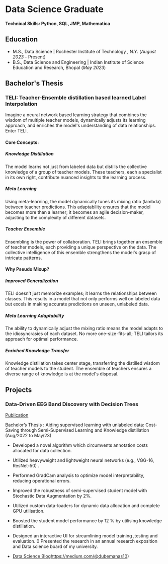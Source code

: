 # Data Science Graduate

#### Technical Skills: Python, SQL, JMP, Mathematica

## Education
					       		
- M.S., Data Science	| Rochester Institute of Technology , N.Y. (_August 2023_ - Present)	 			        		
- B.S., Data Science and Engineering  | Indian Institute of Science Education and Research, Bhopal (_May 2023_)

## Bachelor's Thesis
### TELI: Teacher-Ensemble distillation based learned Label Interpolation

Imagine a neural network based learning strategy that combines the wisdom of multiple teacher models, dynamically adjusts its learning approach, and enriches the model's understanding of data relationships. Enter TELI.

#### Core Concepts:
##### Knowledge Distillation
The model learns not just from labeled data but distills the collective knowledge of a group of teacher models. These teachers, each a specialist in its own right, contribute nuanced insights to the learning process.

##### Meta Learning 
Using meta-learning, the model dynamically tunes its mixing ratio (lambda) between teacher predictions. This adaptability ensures that the model becomes more than a learner; it becomes an agile decision-maker, adjusting to the complexity of different datasets.

##### Teacher Ensemble
Ensembling is the power of collaboration. TELI brings together an ensemble of teacher models, each providing a unique perspective on the data. The collective intelligence of this ensemble strengthens the model's grasp of intricate patterns.

#### Why Pseudo Mixup?

##### Improved Generalization
TELI doesn't just memorize examples; it learns the relationships between classes. This results in a model that not only performs well on labeled data but excels in making accurate predictions on unseen, unlabeled data.

##### Meta Learning Adaptability 
The ability to dynamically adjust the mixing ratio means the model adapts to the idiosyncrasies of each dataset. No more one-size-fits-all; TELI tailors its approach for optimal performance.

##### Enriched Knowledge Transfer
Knowledge distillation takes center stage, transferring the distilled wisdom of teacher models to the student. The ensemble of teachers ensures a diverse range of knowledge is at the model's disposal.












## Projects
### Data-Driven EEG Band Discovery with Decision Trees
[Publication](https://www.mdpi.com/1424-8220/22/8/3048)


Bachelor’s Thesis : Aiding supervised learning with unlabeled data: Cost-Saving through Semi-Supervised Learning and Knowledge distillation   (Aug/2022 to May/23)

- Developed a novel algorithm which circumvents annotation costs allocated for data collection.
- Utilized heavyweight and lightweight neural networks (e.g., VGG-16, ResNet-50) .
- Performed GradCam analysis to optimize model interpretability, reducing operational errors.
- Improved the robustness of semi-supervised student model with Stochastic Data Augmentation by 2%.
- Utilized custom data-loaders for dynamic data allocation and complete GPU utilisation.
- Boosted the student model performance by 12 % by utilising knowledge distillation.
- Designed an interactive UI for streamlining model training ,testing and evaluation.
0 Presented the research in an annual research exposition and Data science board of my university.



- [Data Science Blog](https://medium.com/@dubemanas10)https://medium.com/@dubemanas10)

